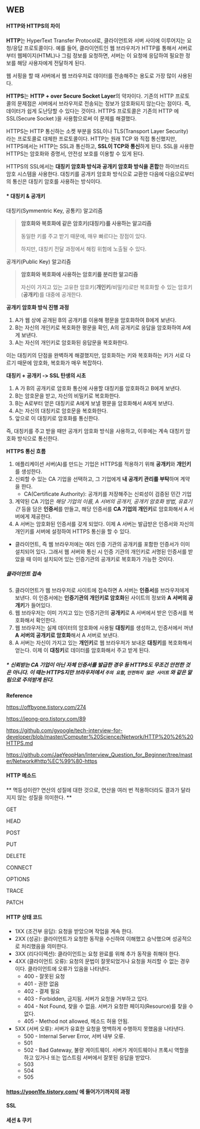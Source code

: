 ## WEB

#### HTTP와 HTTPS의 차이

**HTTP**는 HyperText Transfer Protocol로, 클라이언트와 서버 사이에 이루어지는 요청/응답 프로토콜이다. 예를 들어, 클라이언트인 웹 브라우저가 HTTP를 통해서 서버로부터 웹페이지(HTML)나 그림 정보를 요청하면, 서버는 이 요청에 응답하여 필요한 정보를 해당 사용자에게 전달하게 된다.

웹 서핑을 할 때 서버에서 웹 브라우저로 데이터를 전송해주는 용도로 가장 많이 사용된다. 



**HTTPS**는 **HTTP + over Secure Socket Layer**의 약자이다. 기존의 HTTP 프로토콜의 문제점은 서버에서 브라우저로 전송되는 정보가 암호화되지 않는다는 점이다. 즉, 데이터가 쉽게 도난당할 수 있다는 것이다. HTTPS 프로토콜은 기존의 HTTP 에 SSL(Secure Socket )을 사용함으로써 이 문제를 해결했다. 

HTTPS는 HTTP 통신하는 소켓 부분을 SSL이나 TLS(Transport Layer Security) 라는 프로토콜로 대체한 프로토콜이다. HTTP는 원래 TCP 와 직접 통신했지만, HTTPS에서는 HTTP는 SSL과 통신하고, **SSL이 TCP와 통신**하게 된다. SSL을 사용한 HTTPS는 암호화와 증명서, 안전성 보호를 이용할 수 있게 된다.

HTTPS의 SSL에서는 **대칭키 암호화 방식과 공개키 암호화 방식을 혼합**한 하이브리드 암호 시스템을 사용한다. 대칭키를 공개키 암호화 방식으로 교환한 다음에 다음으로부터의 통신은 대칭키 암호를 사용하는 방식이다. 



#### * 대칭키 & 공개키

대칭키(Symmentric Key, 공통키) 알고리즘

> **암호화와 복호화에 같은 암호키(대칭키)를 사용하는 알고리즘**
>
> 동일한 키를 주고 받기 때문에, 매우 빠르다는 장점이 있다.
>
> 하지만, 대칭키 전달 과정에서 해킹 위험에 노출될 수 있다.

공개키(Public Key) 알고리즘

> **암호화와 복호화에 사용하는 암호키를 분리한 알고리즘**
>
> 자신이 가지고 있는 고유한 암호키(**개인키**/비밀키)로만 복호화할 수 있는 암호키(**공개키**)를 대중에 공개한다.



**공개키 암호화 방식 진행 과정**

1. A가 웹 상에 공개된 B의 공개키를 이용해 평문을 암호화하여 B에게 보낸다.
2. B는 자신의 개인키로 복호화한 평문을 확인, A의 공개키로 응답을 암호화하여 A에게 보낸다.
3. A는 자신의 개인키로 암호화된 응답문을 복호화한다.

이는 대칭키의 단점을 완벽하게 해결했지만, 암호화하는 키와 복호화하는 키가 서로 다르기 때문에  암호화, 복호화가 매우 복잡하다.



**대칭키 + 공개키 -> SSL 탄생의 시초**

1. A 가 B의 공개키로 암호화 통신에 사용할 대칭키를 암호화하고 B에게 보낸다.
2. B는 암호문을 받고, 자신의 비밀키로 복호화한다.
3. B는 A로부터 얻은 대칭키로 A에게 보낼 평문을 암호화해서 A에게 보낸다.
4. A는 자신의 대칭키로 암호문을 복호화한다.
5. 앞으로 이 대칭키로 암호화를 통신한다.

즉, 대칭키를 주고 받을 때만 공개키 암호화 방식을 사용하고, 이후에는 계속 대칭키 암호화 방식으로 통신한다.



**HTTPS 통신 흐름**

1. 애플리케이션 서버(A)를 만드는 기업은 HTTPS를 적용하기 위해 **공개키**와 **개인키**를 생성한다.
2. 신뢰할 수 있는 CA 기업을 선택하고, 그 기업에게 **내 공개키 관리를 부탁**하며 계약을 한다.
   - CA(Certificate Authority): 공개키를 저장해주는 신뢰성이 검증된 민간 기업
3. 계약된 CA 기업은 *해당 기업의 이름, A 서버의 공개키, 공개키 암호화 방법, 유효기간* 등을 담은 **인증서**를 만들고, 해당 인증서를 **CA 기업의 개인키**로 암호화해서 A 서버에게 제공한다.
4. A 서버는 암호화된 인증서를 갖게 되었다. 이제 A 서버는 발급받은 인증서와 자신의 개인키를 서버에 설정하여 HTTPS 통신을 할 수 있다.

- 클라이언트, 즉 웹 브라우저에는 여러 인증 기관의 공개키를 포함한 인증서가 이미 설치되어 있다. 그래서 웹 서버와 통신 시 인증 기관의 개인키로 서명된 인증서를 받았을 때 이미 설치되어 있는 인증기관의 공개키로 복호화가 가능한 것이다.

##### 클라이언트 접속

5. 클라이언트가 웹 브라우저로 사이트에 접속하면 A 서버는 **인증서**를 브라우저에게 보낸다. 이 인증서에는 **인증기관의 개인키로 암호화**된 사이트의 정보와 **A 서버의 공개키**가 들어있다.
6. 웹 브라우저는 이미 가지고 있는 인증기관의 **공개키**로 A 서버에서 받은 인증서를 복호화해서 확인한다.
7. 웹 브라우저는 실제 데이터의 암호화에 사용될 **대칭키**를 생성하고, 인증서에서 꺼낸 **A 서버의 공개키로 암호화**해서 A 서버로 보낸다.
8. A 서버는 자신이 가지고 있는 **개인키**로 웹 브라우저가 보내온 **대칭키**를 복호화해서 얻는다. 이제 이 **대칭키**로 데이터를 암호화해서 주고 받게 된다.



##### * 신뢰받는 CA 기업이 아닌 자체 인증서를 발급한 경우 등 HTTPS도 무조건 안전한 것은 아니다. 이 때는 HTTPS지만 브라우저에서 `주의 요함`, `안전하지 않은 사이트` 와 같은 알림으로 주의받게 된다.





**Reference**

https://offbyone.tistory.com/274

https://jeong-pro.tistory.com/89

https://github.com/gyoogle/tech-interview-for-developer/blob/master/Computer%20Science/Network/HTTP%20%26%20HTTPS.md

https://github.com/JaeYeopHan/Interview_Question_for_Beginner/tree/master/Network#http%EC%99%80-https







#### HTTP 메소드

** 멱등성이란? 연산의 성질에 대한 것으로, 연산을 여러 번 적용하더라도 결과가 달라지지 않는 성질을 의미한다. **



GET

HEAD

POST

PUT

DELETE

CONNECT

OPTIONS

TRACE

PATCH







#### HTTP 상태 코드

- 1XX (조건부 응답): 요청을 받았으며 작업을 계속 한다.
- 2XX (성공): 클라이언트가 요청한 동작을 수신하여 이해했고 승낙했으며 성공적으로 처리했음을 의미한다.
- 3XX (리다이렉션): 클라이언트는 요청 완료를 위해 추가 동작을 취해야 한다.
- 4XX (클라이언트 오류): 요청의 문법이 잘못되었거나 요청을 처리할 수 없는 경우이다. 클라이언트에 오류가 있음을 나타낸다.
  - 400 - 잘못된 요청
  - 401 - 권한 없음
  - 402 - 결제 필요
  - 403 - Forbidden, 금지됨. 서버가 요청을 거부하고 있다.
  - 404 - Not Found, 찾을 수 없음. 서버가 요청한 페이지(Resource)를 찾을 수 없다.
  - 405 - Method not allowed, 메소드 허용 안됨.
- 5XX (서버 오류): 서버가 유효한 요청을 명백하게 수행하지 못했음을 나타낸다.
  - 500 - Internal Server Error, 서버 내부 오류.
  - 501
  - 502 - Bad Gateway, 불량 게이트웨이. 서버가 게이트웨이나 프록시 역할을 하고 있거나 또는 업스트림 서버에서 잘못된 응답을 받았다.
  - 503
  - 504
  - 505











#### https://yoon1fe.tistory.com/ 에 들어가기까지의 과정





#### SSL



#### 세션 & 쿠키







